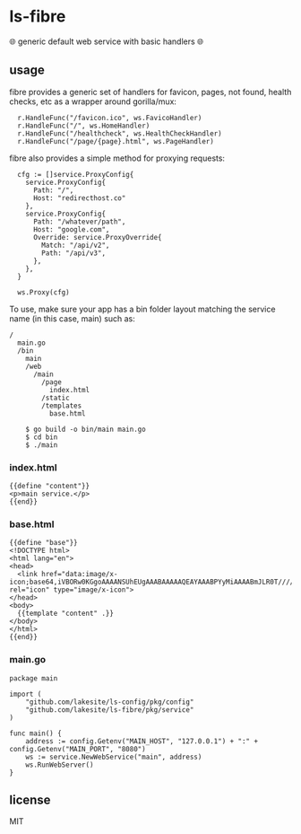 # ls-fibre #

🌐 generic default web service with basic handlers 🌐

## usage ##

fibre provides a generic set of handlers for favicon, pages, not found, health
checks, etc as a wrapper around gorilla/mux:

```
  r.HandleFunc("/favicon.ico", ws.FavicoHandler)
  r.HandleFunc("/", ws.HomeHandler)
  r.HandleFunc("/healthcheck", ws.HealthCheckHandler)
  r.HandleFunc("/page/{page}.html", ws.PageHandler)
```

fibre also provides a simple method for proxying requests:

```
  cfg := []service.ProxyConfig{
    service.ProxyConfig{
      Path: "/",
      Host: "redirecthost.co"
    },
    service.ProxyConfig{
      Path: "/whatever/path",
      Host: "google.com",
      Override: service.ProxyOverride{
        Match: "/api/v2",
        Path: "/api/v3",
      },
    },
  }

  ws.Proxy(cfg)
```

To use, make sure your app has a bin folder layout matching the service name (in
this case, main) such as:

```
/
  main.go
  /bin
    main
    /web
      /main
        /page
          index.html
        /static
        /templates
          base.html
```

        $ go build -o bin/main main.go
        $ cd bin
        $ ./main

### index.html ###

```
{{define "content"}}
<p>main service.</p>
{{end}}

```

### base.html ###

```
{{define "base"}}
<!DOCTYPE html>
<html lang="en">
<head>
  <link href="data:image/x-icon;base64,iVBORw0KGgoAAAANSUhEUgAAABAAAAAQEAYAAABPYyMiAAAABmJLR0T///////8JWPfcAAAACXBIWXMAAABIAAAASABGyWs+AAAAF0lEQVRIx2NgGAWjYBSMglEwCkbBSAcACBAAAeaR9cIAAAAASUVORK5CYII=" rel="icon" type="image/x-icon">
</head>
<body>
  {{template "content" .}}
</body>
</html>
{{end}}
```

### main.go ###

```
package main

import (
	"github.com/lakesite/ls-config/pkg/config"
	"github.com/lakesite/ls-fibre/pkg/service"
)

func main() {
	address := config.Getenv("MAIN_HOST", "127.0.0.1") + ":" + config.Getenv("MAIN_PORT", "8080")
	ws := service.NewWebService("main", address)
	ws.RunWebServer()
}

```

## license ##

MIT
